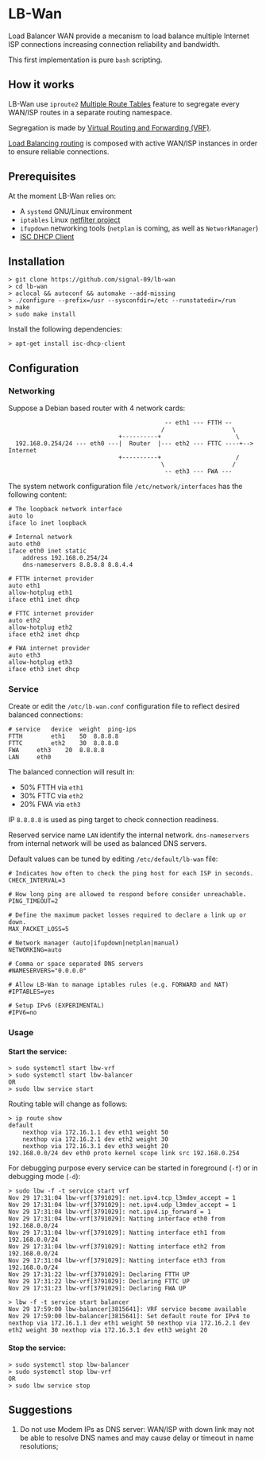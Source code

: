 # LB-Wan

Load Balancer WAN provide a mecanism to load balance multiple Internet ISP connections increasing
 connection reliability and bandwidth.

This first implementation is pure `bash` scripting.


## How it works

LB-Wan use `iproute2` [Multiple Route Tables](http://www.policyrouting.org/iproute2.doc.html#ss9.16)
feature to segregate every WAN/ISP routes in a separate routing namespace.

Segregation is made by [Virtual Routing and Forwarding (VRF)](https://docs.kernel.org/networking/vrf.html).

[Load Balancing routing](https://lartc.org/howto/lartc.rpdb.multiple-links.html) is composed with
active WAN/ISP instances in order to ensure reliable connections.


## Prerequisites

At the moment LB-Wan relies on:
* A `systemd` GNU/Linux environment
* `iptables` Linux [netfilter project](https://www.netfilter.org)
* `ifupdown` networking tools (`netplan` is coming, as well as `NetworkManager`)
* [ISC DHCP Client](https://www.isc.org/dhcp/)


## Installation

```shell
> git clone https://github.com/signal-09/lb-wan
> cd lb-wan
> aclocal && autoconf && automake --add-missing
> ./configure --prefix=/usr --sysconfdir=/etc --runstatedir=/run
> make
> sudo make install
```

Install the following dependencies:

```shell
> apt-get install isc-dhcp-client
```


## Configuration


### Networking

Suppose a Debian based router with 4 network cards:

```
                                            -- eth1 --- FTTH --
                                           /                   \
                               +----------+                     \
  192.168.0.254/24 --- eth0 ---|  Router  |--- eth2 --- FTTC ----+--> Internet
                               +----------+                     /
                                           \                   /
                                            -- eth3 --- FWA ---
```

The system network configuration file `/etc/network/interfaces` has the following content:

```
# The loopback network interface
auto lo
iface lo inet loopback

# Internal network
auto eth0
iface eth0 inet static
    address 192.168.0.254/24
    dns-nameservers 8.8.8.8 8.8.4.4

# FTTH internet provider
auto eth1
allow-hotplug eth1
iface eth1 inet dhcp

# FTTC internet provider
auto eth2
allow-hotplug eth2
iface eth2 inet dhcp

# FWA internet provider
auto eth3
allow-hotplug eth3
iface eth3 inet dhcp
```


### Service

Create or edit the `/etc/lb-wan.conf` configuration file to reflect desired balanced connections:

```
# service	device	weight	ping-ips
FTTH		eth1	50	8.8.8.8
FTTC		eth2	30	8.8.8.8
FWA		eth3	20	8.8.8.8
LAN		eth0
```

The balanced connection will result in:
* 50% FTTH via `eth1`
* 30% FTTC via `eth2`
* 20% FWA via `eth3`

IP `8.8.8.8` is used as ping target to check connection readiness.

Reserved service name `LAN` identify the internal network. `dns-nameservers` from internal network
will be used as balanced DNS servers.

Default values can be tuned by editing `/etc/default/lb-wan` file:

```
# Indicates how often to check the ping host for each ISP in seconds.
CHECK_INTERVAL=3

# How long ping are allowed to respond before consider unreachable.
PING_TIMEOUT=2

# Define the maximum packet losses required to declare a link up or down.
MAX_PACKET_LOSS=5

# Network manager (auto|ifupdown|netplan|manual)
NETWORKING=auto

# Comma or space separated DNS servers
#NAMESERVERS="0.0.0.0"

# Allow LB-Wan to manage iptables rules (e.g. FORWARD and NAT)
#IPTABLES=yes

# Setup IPv6 (EXPERIMENTAL)
#IPV6=no
```


### Usage

#### Start the service:

```shell
> sudo systemctl start lbw-vrf
> sudo systemctl start lbw-balancer
OR
> sudo lbw service start
```

Routing table will change as follows:

```shell
> ip route show
default 
	nexthop via 172.16.1.1 dev eth1 weight 50
	nexthop via 172.16.2.1 dev eth2 weight 30
	nexthop via 172.16.3.1 dev eth3 weight 20
192.168.0.0/24 dev eth0 proto kernel scope link src 192.168.0.254 
```

For debugging purpose every service can be started in foreground (`-f`) or in debugging mode (`-d`):

```shell
> sudo lbw -f -t service start vrf
Nov 29 17:31:04 lbw-vrf[3791029]: net.ipv4.tcp_l3mdev_accept = 1
Nov 29 17:31:04 lbw-vrf[3791029]: net.ipv4.udp_l3mdev_accept = 1
Nov 29 17:31:04 lbw-vrf[3791029]: net.ipv4.ip_forward = 1
Nov 29 17:31:04 lbw-vrf[3791029]: Natting interface eth0 from 192.168.0.0/24
Nov 29 17:31:04 lbw-vrf[3791029]: Natting interface eth1 from 192.168.0.0/24
Nov 29 17:31:04 lbw-vrf[3791029]: Natting interface eth2 from 192.168.0.0/24
Nov 29 17:31:04 lbw-vrf[3791029]: Natting interface eth3 from 192.168.0.0/24
Nov 29 17:31:22 lbw-vrf[3791029]: Declaring FTTH UP
Nov 29 17:31:22 lbw-vrf[3791029]: Declaring FTTC UP
Nov 29 17:31:23 lbw-vrf[3791029]: Declaring FWA UP
```

```shell
> lbw -f -t service start balancer
Nov 29 17:59:00 lbw-balancer[3815641]: VRF service become available
Nov 29 17:59:00 lbw-balancer[3815641]: Set default route for IPv4 to nexthop via 172.16.1.1 dev eth1 weight 50 nexthop via 172.16.2.1 dev eth2 weight 30 nexthop via 172.16.3.1 dev eth3 weight 20
```

#### Stop the service:

```shell
> sudo systemctl stop lbw-balancer
> sudo systemctl stop lbw-vrf
OR
> sudo lbw service stop
```


## Suggestions

1) Do not use Modem IPs as DNS server: WAN/ISP with down link may not be able to resolve DNS names
   and may cause delay or timeout in name resolutions;
